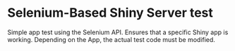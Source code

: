 # Selenium-Based Shiny Server test


Simple app test using the Selenium API.  Ensures that a specific Shiny app is working.  Depending on the App, the actual test code must be modified.

